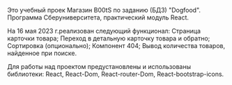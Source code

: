 Это учебный проек Магазин B00tS по заданию (БДЗ) "Dogfood".
Программа Сберуниверситета, практический модуль React.

На 16 мая 2023 г.реализован следующий функционал:
Страница карточки товара;
Переход в детальную карточку товара и обратно;
Сортировка (опционально);
Компонент 404;
Вывод количества товаров, найденное при поиске.

Для работы над проектом предустановлены и использованы библиотеки:
React, React-Dom, React-router-Dom, React-bootstrap-icons.

